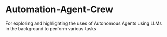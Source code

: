 # Automation-Agent-Crew
For exploring and highlighting the uses of Autonomous Agents using LLMs in the background to perform various tasks
